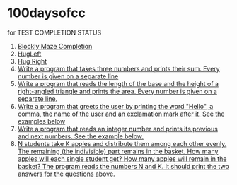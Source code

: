 # 100daysofcc
for TEST COMPLETION STATUS


1) [Blockly Maze Completion](Day01.md)
2) [HugLeft](Day02.md)
3) [Hug Right](Day03.md)
4) [Write a program that takes three numbers and prints their sum. Every number is given on a separate line](Day04.md)
5) [Write a program that reads the length of the base and the height of a right-angled triangle and prints the area. Every number is given on a separate line.](Day05.md)
6) [Write a program that greets the user by printing the word "Hello", a comma, the name of the user and an exclamation mark after it. See the examples below](Day06.md)
7) [Write a program that reads an integer number and prints its previous and next numbers. See the example below.](Day07.md)
8) [N students take K apples and distribute them among each other evenly. The remaining (the indivisible) part remains in the basket. How many apples will each single student get? How many apples will remain in the basket?
The program reads the numbers N and K. It should print the two answers for the questions above.](Day08.md)


